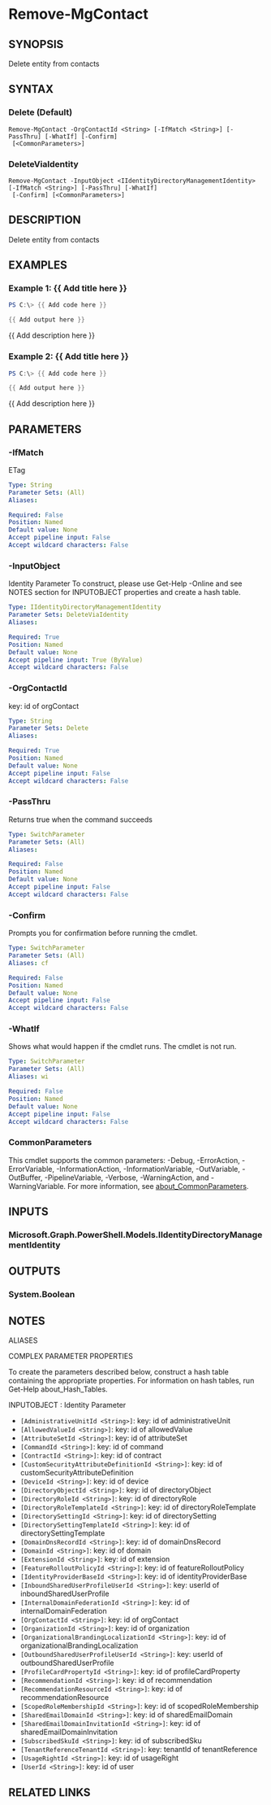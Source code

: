 ﻿---
external help file: Microsoft.Graph.Identity.DirectoryManagement-help.xml
Module Name: Microsoft.Graph.Identity.DirectoryManagement
online version: https://docs.microsoft.com/en-us/powershell/module/microsoft.graph.identity.directorymanagement/remove-mgcontact
schema: 2.0.0
---

# Remove-MgContact

## SYNOPSIS
Delete entity from contacts

## SYNTAX

### Delete (Default)
```
Remove-MgContact -OrgContactId <String> [-IfMatch <String>] [-PassThru] [-WhatIf] [-Confirm]
 [<CommonParameters>]
```

### DeleteViaIdentity
```
Remove-MgContact -InputObject <IIdentityDirectoryManagementIdentity> [-IfMatch <String>] [-PassThru] [-WhatIf]
 [-Confirm] [<CommonParameters>]
```

## DESCRIPTION
Delete entity from contacts

## EXAMPLES

### Example 1: {{ Add title here }}
```powershell
PS C:\> {{ Add code here }}

{{ Add output here }}
```

{{ Add description here }}

### Example 2: {{ Add title here }}
```powershell
PS C:\> {{ Add code here }}

{{ Add output here }}
```

{{ Add description here }}

## PARAMETERS

### -IfMatch
ETag

```yaml
Type: String
Parameter Sets: (All)
Aliases:

Required: False
Position: Named
Default value: None
Accept pipeline input: False
Accept wildcard characters: False
```

### -InputObject
Identity Parameter
To construct, please use Get-Help -Online and see NOTES section for INPUTOBJECT properties and create a hash table.

```yaml
Type: IIdentityDirectoryManagementIdentity
Parameter Sets: DeleteViaIdentity
Aliases:

Required: True
Position: Named
Default value: None
Accept pipeline input: True (ByValue)
Accept wildcard characters: False
```

### -OrgContactId
key: id of orgContact

```yaml
Type: String
Parameter Sets: Delete
Aliases:

Required: True
Position: Named
Default value: None
Accept pipeline input: False
Accept wildcard characters: False
```

### -PassThru
Returns true when the command succeeds

```yaml
Type: SwitchParameter
Parameter Sets: (All)
Aliases:

Required: False
Position: Named
Default value: None
Accept pipeline input: False
Accept wildcard characters: False
```

### -Confirm
Prompts you for confirmation before running the cmdlet.

```yaml
Type: SwitchParameter
Parameter Sets: (All)
Aliases: cf

Required: False
Position: Named
Default value: None
Accept pipeline input: False
Accept wildcard characters: False
```

### -WhatIf
Shows what would happen if the cmdlet runs.
The cmdlet is not run.

```yaml
Type: SwitchParameter
Parameter Sets: (All)
Aliases: wi

Required: False
Position: Named
Default value: None
Accept pipeline input: False
Accept wildcard characters: False
```

### CommonParameters
This cmdlet supports the common parameters: -Debug, -ErrorAction, -ErrorVariable, -InformationAction, -InformationVariable, -OutVariable, -OutBuffer, -PipelineVariable, -Verbose, -WarningAction, and -WarningVariable. For more information, see [about_CommonParameters](http://go.microsoft.com/fwlink/?LinkID=113216).

## INPUTS

### Microsoft.Graph.PowerShell.Models.IIdentityDirectoryManagementIdentity
## OUTPUTS

### System.Boolean
## NOTES

ALIASES

COMPLEX PARAMETER PROPERTIES

To create the parameters described below, construct a hash table containing the appropriate properties. For information on hash tables, run Get-Help about_Hash_Tables.


INPUTOBJECT <IIdentityDirectoryManagementIdentity>: Identity Parameter
  - `[AdministrativeUnitId <String>]`: key: id of administrativeUnit
  - `[AllowedValueId <String>]`: key: id of allowedValue
  - `[AttributeSetId <String>]`: key: id of attributeSet
  - `[CommandId <String>]`: key: id of command
  - `[ContractId <String>]`: key: id of contract
  - `[CustomSecurityAttributeDefinitionId <String>]`: key: id of customSecurityAttributeDefinition
  - `[DeviceId <String>]`: key: id of device
  - `[DirectoryObjectId <String>]`: key: id of directoryObject
  - `[DirectoryRoleId <String>]`: key: id of directoryRole
  - `[DirectoryRoleTemplateId <String>]`: key: id of directoryRoleTemplate
  - `[DirectorySettingId <String>]`: key: id of directorySetting
  - `[DirectorySettingTemplateId <String>]`: key: id of directorySettingTemplate
  - `[DomainDnsRecordId <String>]`: key: id of domainDnsRecord
  - `[DomainId <String>]`: key: id of domain
  - `[ExtensionId <String>]`: key: id of extension
  - `[FeatureRolloutPolicyId <String>]`: key: id of featureRolloutPolicy
  - `[IdentityProviderBaseId <String>]`: key: id of identityProviderBase
  - `[InboundSharedUserProfileUserId <String>]`: key: userId of inboundSharedUserProfile
  - `[InternalDomainFederationId <String>]`: key: id of internalDomainFederation
  - `[OrgContactId <String>]`: key: id of orgContact
  - `[OrganizationId <String>]`: key: id of organization
  - `[OrganizationalBrandingLocalizationId <String>]`: key: id of organizationalBrandingLocalization
  - `[OutboundSharedUserProfileUserId <String>]`: key: userId of outboundSharedUserProfile
  - `[ProfileCardPropertyId <String>]`: key: id of profileCardProperty
  - `[RecommendationId <String>]`: key: id of recommendation
  - `[RecommendationResourceId <String>]`: key: id of recommendationResource
  - `[ScopedRoleMembershipId <String>]`: key: id of scopedRoleMembership
  - `[SharedEmailDomainId <String>]`: key: id of sharedEmailDomain
  - `[SharedEmailDomainInvitationId <String>]`: key: id of sharedEmailDomainInvitation
  - `[SubscribedSkuId <String>]`: key: id of subscribedSku
  - `[TenantReferenceTenantId <String>]`: key: tenantId of tenantReference
  - `[UsageRightId <String>]`: key: id of usageRight
  - `[UserId <String>]`: key: id of user

## RELATED LINKS
